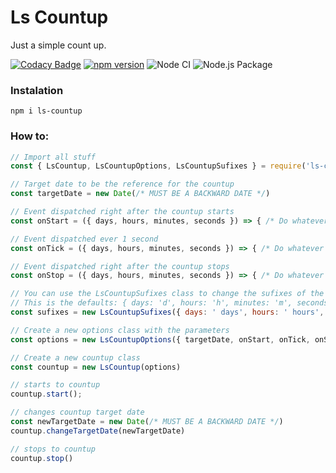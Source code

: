 # Ls Countup

Just a simple count up.

[![Codacy Badge](https://api.codacy.com/project/badge/Grade/61f9b6709d374b1daaf61b1cd0da7b98)](https://app.codacy.com/app/leandrosimoes/ls-countup?utm_source=github.com&utm_medium=referral&utm_content=leandrosimoes/ls-countup&utm_campaign=Badge_Grade_Dashboard)
[![npm version](https://badge.fury.io/js/ls-countup.svg)](https://badge.fury.io/js/ls-countup) 
![Node CI](https://github.com/leandrosimoes/ls-countup/workflows/Node%20CI/badge.svg)
![Node.js Package](https://github.com/leandrosimoes/ls-countup/workflows/Node%2Ejs%20Package/badge.svg)

### Instalation

`npm i ls-countup`

### How to:

```javascript
// Import all stuff
const { LsCountup, LsCountupOptions, LsCountupSufixes } = require('ls-countup')

// Target date to be the reference for the countup
const targetDate = new Date(/* MUST BE A BACKWARD DATE */)

// Event dispatched right after the countup starts
const onStart = ({ days, hours, minutes, seconds }) => { /* Do whatever you want... */ }

// Event dispatched ever 1 second
const onTick = ({ days, hours, minutes, seconds }) => { /* Do whatever you want... */ }

// Event dispatched right after the countup stops
const onStop = ({ days, hours, minutes, seconds }) => { /* Do whatever you want... */ }

// You can use the LsCountupSufixes class to change the sufixes of the tick on return
// This is the defaults: { days: 'd', hours: 'h', minutes: 'm', seconds: 's' }
const sufixes = new LsCountupSufixes({ days: ' days', hours: ' hours', minutes: ' minutes', seconds: ' seconds' })

// Create a new options class with the parameters
const options = new LsCountupOptions({ targetDate, onStart, onTick, onStop, sufixes })

// Create a new countup class
const countup = new LsCountup(options)

// starts to countup
countup.start();

// changes countup target date
const newTargetDate = new Date(/* MUST BE A BACKWARD DATE */)
countup.changeTargetDate(newTargetDate)

// stops to countup
countup.stop()
```
